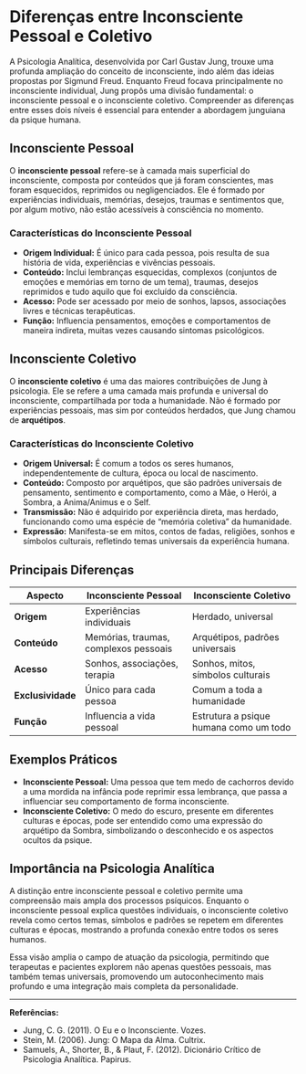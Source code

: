
# Diferenças entre Inconsciente Pessoal e Coletivo

A Psicologia Analítica, desenvolvida por Carl Gustav Jung, trouxe uma profunda ampliação do conceito de inconsciente, indo além das ideias propostas por Sigmund Freud. Enquanto Freud focava principalmente no inconsciente individual, Jung propôs uma divisão fundamental: o inconsciente pessoal e o inconsciente coletivo. Compreender as diferenças entre esses dois níveis é essencial para entender a abordagem junguiana da psique humana.

## Inconsciente Pessoal

O **inconsciente pessoal** refere-se à camada mais superficial do inconsciente, composta por conteúdos que já foram conscientes, mas foram esquecidos, reprimidos ou negligenciados. Ele é formado por experiências individuais, memórias, desejos, traumas e sentimentos que, por algum motivo, não estão acessíveis à consciência no momento.

### Características do Inconsciente Pessoal

- **Origem Individual:** É único para cada pessoa, pois resulta de sua história de vida, experiências e vivências pessoais.
- **Conteúdo:** Inclui lembranças esquecidas, complexos (conjuntos de emoções e memórias em torno de um tema), traumas, desejos reprimidos e tudo aquilo que foi excluído da consciência.
- **Acesso:** Pode ser acessado por meio de sonhos, lapsos, associações livres e técnicas terapêuticas.
- **Função:** Influencia pensamentos, emoções e comportamentos de maneira indireta, muitas vezes causando sintomas psicológicos.

## Inconsciente Coletivo

O **inconsciente coletivo** é uma das maiores contribuições de Jung à psicologia. Ele se refere a uma camada mais profunda e universal do inconsciente, compartilhada por toda a humanidade. Não é formado por experiências pessoais, mas sim por conteúdos herdados, que Jung chamou de **arquétipos**.

### Características do Inconsciente Coletivo

- **Origem Universal:** É comum a todos os seres humanos, independentemente de cultura, época ou local de nascimento.
- **Conteúdo:** Composto por arquétipos, que são padrões universais de pensamento, sentimento e comportamento, como a Mãe, o Herói, a Sombra, a Anima/Animus e o Self.
- **Transmissão:** Não é adquirido por experiência direta, mas herdado, funcionando como uma espécie de “memória coletiva” da humanidade.
- **Expressão:** Manifesta-se em mitos, contos de fadas, religiões, sonhos e símbolos culturais, refletindo temas universais da experiência humana.

## Principais Diferenças

| Aspecto                | Inconsciente Pessoal                  | Inconsciente Coletivo                |
|------------------------|---------------------------------------|--------------------------------------|
| **Origem**             | Experiências individuais              | Herdado, universal                   |
| **Conteúdo**           | Memórias, traumas, complexos pessoais | Arquétipos, padrões universais        |
| **Acesso**             | Sonhos, associações, terapia          | Sonhos, mitos, símbolos culturais     |
| **Exclusividade**      | Único para cada pessoa                | Comum a toda a humanidade             |
| **Função**             | Influencia a vida pessoal             | Estrutura a psique humana como um todo|

## Exemplos Práticos

- **Inconsciente Pessoal:** Uma pessoa que tem medo de cachorros devido a uma mordida na infância pode reprimir essa lembrança, que passa a influenciar seu comportamento de forma inconsciente.
- **Inconsciente Coletivo:** O medo do escuro, presente em diferentes culturas e épocas, pode ser entendido como uma expressão do arquétipo da Sombra, simbolizando o desconhecido e os aspectos ocultos da psique.

## Importância na Psicologia Analítica

A distinção entre inconsciente pessoal e coletivo permite uma compreensão mais ampla dos processos psíquicos. Enquanto o inconsciente pessoal explica questões individuais, o inconsciente coletivo revela como certos temas, símbolos e padrões se repetem em diferentes culturas e épocas, mostrando a profunda conexão entre todos os seres humanos.

Essa visão amplia o campo de atuação da psicologia, permitindo que terapeutas e pacientes explorem não apenas questões pessoais, mas também temas universais, promovendo um autoconhecimento mais profundo e uma integração mais completa da personalidade.

---

**Referências:**
- Jung, C. G. (2011). O Eu e o Inconsciente. Vozes.
- Stein, M. (2006). Jung: O Mapa da Alma. Cultrix.
- Samuels, A., Shorter, B., & Plaut, F. (2012). Dicionário Crítico de Psicologia Analítica. Papirus.
```
